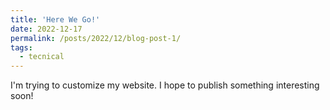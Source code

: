 ```yaml
---
title: 'Here We Go!'
date: 2022-12-17
permalink: /posts/2022/12/blog-post-1/
tags:
  - tecnical
---
```


I'm trying to customize my website. I hope to publish something interesting soon! 
